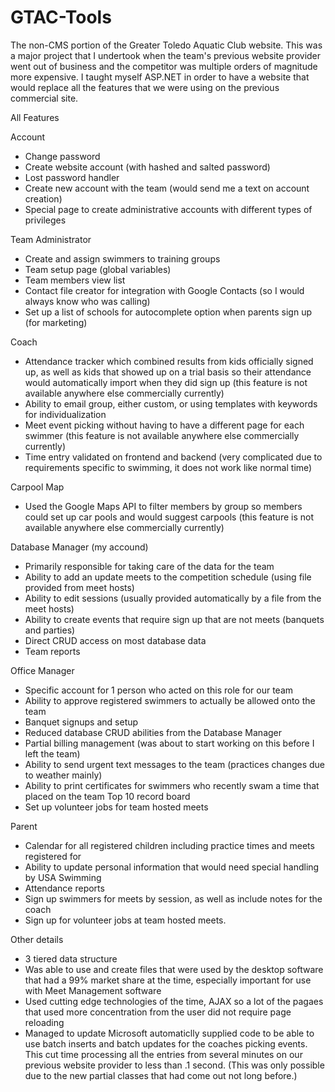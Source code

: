 # GTAC-Tools

The non-CMS portion of the Greater Toledo Aquatic Club website. This was a major project that I undertook when the team's previous website provider went out of business and the competitor was multiple orders of magnitude more expensive. I taught myself ASP.NET in order to have a website that would replace all the features that we were using on the previous commercial site. 

All Features

Account
 - Change password
 - Create website account (with hashed and salted password)
 - Lost password handler
 - Create new account with the team (would send me a text on account creation)
 - Special page to create administrative accounts with different types of privileges


Team Administrator
 - Create and assign swimmers to training groups
 - Team setup page (global variables)
 - Team members view list
 - Contact file creator for integration with Google Contacts (so I would always know who was calling)
 - Set up a list of schools for autocomplete option when parents sign up (for marketing)

Coach
 - Attendance tracker which combined results from kids officially signed up, as well as kids that showed up on a trial basis so their attendance would automatically import when they did sign up (this feature is not available anywhere else commercially currently)
 - Ability to email group, either custom, or using templates with keywords for individualization
 - Meet event picking without having to have a different page for each swimmer (this feature is not available anywhere else commercially currently)
 - Time entry validated on frontend and backend (very complicated due to requirements specific to swimming, it does not work like normal time)

Carpool Map
 - Used the Google Maps API to filter members by group so members could set up car pools and would suggest carpools (this feature is not available anywhere else commercially currently)

Database Manager (my accound)
 - Primarily responsible for taking care of the data for the team
 - Ability to add an update meets to the competition schedule (using file provided from meet hosts)
 - Ability to edit sessions (usually provided automatically by a file from the meet hosts)
 - Ability to create events that require sign up that are not meets (banquets and parties)
 - Direct CRUD access on most database data
 - Team reports

Office Manager
 - Specific account for 1 person who acted on this role for our team
 - Ability to approve registered swimmers to actually be allowed onto the team
 - Banquet signups and setup
 - Reduced database CRUD abilities from the Database Manager 
 - Partial billing management (was about to start working on this before I left the team)
 - Ability to send urgent text messages to the team (practices changes due to weather mainly)
 - Ability to print certificates for swimmers who recently swam a time that placed on the team Top 10 record board
 - Set up volunteer jobs for team hosted meets

Parent
 - Calendar for all registered children including practice times and meets registered for
 - Ability to update personal information that would need special handling by USA Swimming
 - Attendance reports
 - Sign up swimmers for meets by session, as well as include notes for the coach
 - Sign up for volunteer jobs at team hosted meets.

Other details
 - 3 tiered data structure 
 - Was able to use and create files that were used by the desktop software that had a 99% market share at the time, especially important for use with Meet Management software
 - Used cutting edge technologies of the time, AJAX so a lot of the pagaes that used more concentration from the user did not require page reloading
 - Managed to update Microsoft automaticlly supplied code to be able to use batch inserts and batch updates for the coaches picking events. This cut time processing all the entries from several minutes on our previous website provider to less than .1 second. (This was only possible due to the new partial classes that had come out not long before.)




